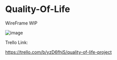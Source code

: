 # Quality-Of-Life
WireFrame WIP 


![image](https://user-images.githubusercontent.com/104287541/167206071-233c3fdb-2dad-43cf-a1f0-af522f0f484c.png)


Trello Link: 

https://trello.com/b/yzD6fhjS/quality-of-life-project
